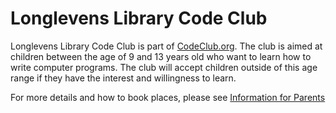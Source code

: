 Longlevens Library Code Club
============================

Longlevens Library Code Club is part of [CodeClub.org](https://codeclub.org). The club is aimed at children between the age of 9 and 13 years old who want to learn how to write computer programs. The club will accept children outside of this age range if they have the interest and willingness to learn.

For more details and how to book places, please see [Information for Parents](ParentsInfoSheet.pdf)



